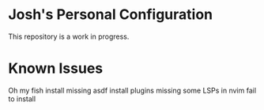 # Josh's Personal Configuration

This repository is a work in progress.
 
# Known Issues
Oh my fish install missing
asdf install plugins missing
some LSPs in nvim fail to install
